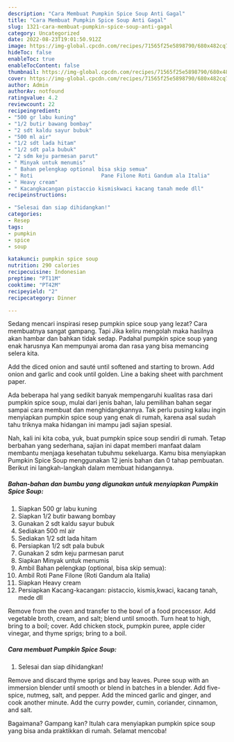 ```yaml
---
description: "Cara Membuat Pumpkin Spice Soup Anti Gagal"
title: "Cara Membuat Pumpkin Spice Soup Anti Gagal"
slug: 1321-cara-membuat-pumpkin-spice-soup-anti-gagal
category: Uncategorized
date: 2022-08-23T19:01:50.912Z
image: https://img-global.cpcdn.com/recipes/71565f25e5898790/680x482cq70/pumpkin-spice-soup-foto-resep-utama.jpg
hideToc: false
enableToc: true
enableTocContent: false
thumbnail: https://img-global.cpcdn.com/recipes/71565f25e5898790/680x482cq70/pumpkin-spice-soup-foto-resep-utama.jpg
cover: https://img-global.cpcdn.com/recipes/71565f25e5898790/680x482cq70/pumpkin-spice-soup-foto-resep-utama.jpg
author: Admin
authorAv: notfound
ratingvalue: 4.2
reviewcount: 22
recipeingredient:
- "500 gr labu kuning"
- "1/2 butir bawang bombay"
- "2 sdt kaldu sayur bubuk"
- "500 ml air"
- "1/2 sdt lada hitam"
- "1/2 sdt pala bubuk"
- "2 sdm keju parmesan parut"
- " Minyak untuk menumis"
- " Bahan pelengkap optional bisa skip semua"
- " Roti                      Pane Filone Roti Gandum ala Italia"
- " Heavy cream"
- " Kacangkacangan pistaccio kismiskwaci kacang tanah mede dll"
recipeinstructions:

- "Selesai dan siap dihidangkan!"
categories:
- Resep
tags:
- pumpkin
- spice
- soup

katakunci: pumpkin spice soup 
nutrition: 290 calories
recipecuisine: Indonesian
preptime: "PT11M"
cooktime: "PT42M"
recipeyield: "2"
recipecategory: Dinner

---
```



Sedang mencari inspirasi resep pumpkin spice soup yang lezat? Cara membuatnya sangat gampang. Tapi Jika keliru mengolah maka hasilnya akan hambar dan bahkan tidak sedap. Padahal pumpkin spice soup yang enak harusnya Kan mempunyai aroma dan rasa yang bisa memancing selera kita.


Add the diced onion and sauté until softened and starting to brown. Add onion and garlic and cook until golden. Line a baking sheet with parchment paper.

Ada beberapa hal yang sedikit banyak mempengaruhi kualitas rasa dari pumpkin spice soup, mulai dari jenis bahan, lalu pemilihan bahan segar sampai cara membuat dan menghidangkannya. Tak perlu pusing kalau ingin menyiapkan pumpkin spice soup yang enak di rumah, karena asal sudah tahu triknya maka hidangan ini mampu jadi sajian spesial.


Nah, kali ini kita coba, yuk, buat pumpkin spice soup sendiri di rumah. Tetap berbahan yang sederhana, sajian ini dapat memberi manfaat dalam membantu menjaga kesehatan tubuhmu sekeluarga. Kamu bisa menyiapkan Pumpkin Spice Soup menggunakan 12 jenis bahan dan 0 tahap pembuatan. Berikut ini langkah-langkah dalam membuat hidangannya.

<!--inarticleads1-->

##### Bahan-bahan dan bumbu yang digunakan untuk menyiapkan Pumpkin Spice Soup:

1. Siapkan 500 gr labu kuning
1. Siapkan 1/2 butir bawang bombay
1. Gunakan 2 sdt kaldu sayur bubuk
1. Sediakan 500 ml air
1. Sediakan 1/2 sdt lada hitam
1. Persiapkan 1/2 sdt pala bubuk
1. Gunakan 2 sdm keju parmesan parut
1. Siapkan  Minyak untuk menumis
1. Ambil  Bahan pelengkap (optional, bisa skip semua):
1. Ambil  Roti                      Pane Filone (Roti Gandum ala Italia)
1. Siapkan  Heavy cream
1. Persiapkan  Kacang-kacangan: pistaccio, kismis,kwaci, kacang tanah, mede dll


Remove from the oven and transfer to the bowl of a food processor. Add vegetable broth, cream, and salt; blend until smooth. Turn heat to high, bring to a boil; cover. Add chicken stock, pumpkin puree, apple cider vinegar, and thyme sprigs; bring to a boil. 

<!--inarticleads2-->

##### Cara membuat Pumpkin Spice Soup:


1. Selesai dan siap dihidangkan!

Remove and discard thyme sprigs and bay leaves. Puree soup with an immersion blender until smooth or blend in batches in a blender. Add five-spice, nutmeg, salt, and pepper. Add the minced garlic and ginger, and cook another minute. Add the curry powder, cumin, coriander, cinnamon, and salt. 

Bagaimana? Gampang kan? Itulah cara menyiapkan pumpkin spice soup yang bisa anda praktikkan di rumah. Selamat mencoba!
